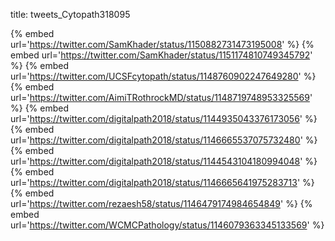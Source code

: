 title: tweets_Cytopath318095

{% embed url='https://twitter.com/SamKhader/status/1150882731473195008' %}
{% embed url='https://twitter.com/SamKhader/status/1151174810749345792' %}
{% embed url='https://twitter.com/UCSFcytopath/status/1148760902247649280' %}
{% embed url='https://twitter.com/AimiTRothrockMD/status/1148719748953325569' %}
{% embed url='https://twitter.com/digitalpath2018/status/1144935043376173056' %}
{% embed url='https://twitter.com/digitalpath2018/status/1146665537075732480' %}
{% embed url='https://twitter.com/digitalpath2018/status/1144543104180994048' %}
{% embed url='https://twitter.com/digitalpath2018/status/1146665641975283713' %}
{% embed url='https://twitter.com/rezaesh58/status/1146479174984654849' %}
{% embed url='https://twitter.com/WCMCPathology/status/1146079363345133569' %}
